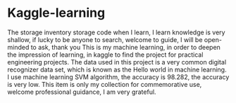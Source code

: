 # Kaggle-learning
The storage inventory storage code when I learn, I learn knowledge is very shallow, if lucky to be anyone to search, welcome to guide, I will be open-minded to ask, thank you
This is my machine learning, in order to deepen the impression of learning, in kaggle to find the project for practical engineering projects. The data used in this project is a very common digital recognizer data set, which is known as the Hello world in machine learning. I use machine learning SVM algorithm, the accuracy is 98.282, the accuracy is very low. This item is only my collection for commemorative use, welcome professional guidance, I am very grateful.
